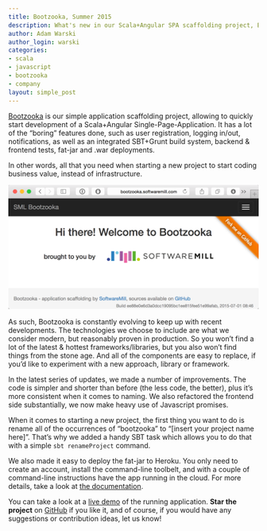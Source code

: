 ```yaml
---
title: Bootzooka, Summer 2015
description: What's new in our Scala+Angular SPA scaffolding project, Bootzooka
author: Adam Warski
author_login: warski
categories:
- scala
- javascript
- bootzooka
- company
layout: simple_post
---
```


[Bootzooka](http://softwaremill.github.io/bootzooka/) is our simple application scaffolding project, allowing to quickly start development of a Scala+Angular Single-Page-Application. It has a lot of the “boring” features done, such as user registration, logging in/out, notifications, as well as an integrated SBT+Grunt build system, backend & frontend tests, fat-jar and .war deployments. 

In other words, all that you need when starting a new project to start coding business value, instead of infrastructure.

<img src="/img/bootzooka_summer_2015.png" />

As such, Bootzooka is constantly evolving to keep up with recent developments. The technologies we choose to include are what we consider modern, but reasonably proven in production. So you won’t find a lot of the latest & hottest frameworks/libraries, but you also won’t find things from the stone age. And all of the components are easy to replace, if you’d like to experiment with a new approach, library or framework.

In the latest series of updates, we made a number of improvements. The code is simpler and shorter than before (the less code, the better), plus it’s more consistent when it comes to naming. We also refactored the frontend side substantially, we now make heavy use of Javascript promises.

When it comes to starting a new project, the first thing you want to do is rename all of the occurrences of “bootzooka” to “[insert your project name here]”. That’s why we added a handy SBT task which allows you to do that with a simple `sbt renameProject` command.

We also made it easy to deploy the fat-jar to Heroku. You only need to create an account, install the command-line toolbelt, and with a couple of command-line instructions have the app running in the cloud. For more details, take a look at [the documentation](http://softwaremill.github.io/bootzooka/heroku.html).

You can take a look at a [live demo](http://bootzooka.softwaremill.com/) of the running application. **Star the project** on [GitHub](https://github.com/softwaremill/bootzooka) if you like it, and of course, if you would have any suggestions or contribution ideas, let us know!
